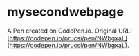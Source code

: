 # mysecondwebpage

A Pen created on CodePen.io. Original URL: [https://codepen.io/prucsi/pen/NWbgxaL](https://codepen.io/prucsi/pen/NWbgxaL).


